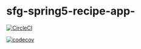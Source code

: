 # sfg-spring5-recipe-app-

[![CircleCI](https://circleci.com/gh/danielschnetler/sfg-spring5-recipe-app-.svg?style=svg)](https://circleci.com/gh/danielschnetler/sfg-spring5-recipe-app-)

[![codecov](https://codecov.io/gh/danielschnetler/sfg-spring5-recipe-app-/branch/master/graph/badge.svg?token=SUXUB5BCCT)](https://codecov.io/gh/danielschnetler/sfg-spring5-recipe-app-)
